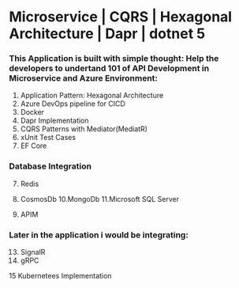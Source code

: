 # Microservice | CQRS | Hexagonal Architecture | Dapr | dotnet 5

### This Application is built with simple thought: Help the developers to undertand 101 of API Development in Microservice and Azure Environment:
1. Application Pattern: Hexagonal Architecture
2. Azure DevOps pipeline for CICD
3. Docker
4. Dapr Implementation
5. CQRS Patterns with Mediator(MediatR)
6. xUnit Test Cases
7. EF Core

### Database Integration
7. Redis
9. CosmosDb
10.MongoDb
11.Microsoft SQL Server

12. APIM

### Later in the application i would be integrating:
13. SignalR
14. gRPC

15 Kubernetees Implementation
